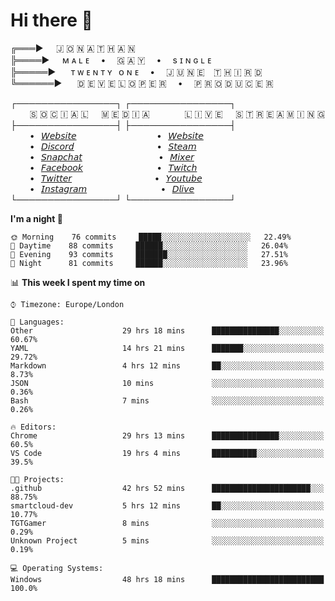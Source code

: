 # Hi there 👋

╔═══►⠀⠀🇯 🇴 🇳 🇦 🇹 🇭 🇦 🇳\
╠════►⠀⠀ᴍ ᴀ ʟ ᴇ ⠀ • ⠀ 🇬 🇦 🇾 ⠀ • ⠀ s ɪ ɴ ɢ ʟ ᴇ\
╠═════►⠀⠀ ᴛ ᴡ ᴇ ɴ ᴛ ʏ⠀ᴏ ɴ ᴇ ⠀ • ⠀ 🇯 🇺 🇳 🇪 ⠀🇹 🇭 🇮 🇷 🇩\
╚══════►⠀⠀ 🇩 🇪 🇻 🇪 🇱 🇴 🇵 🇪 🇷 ⠀ • ⠀ 🇵 🇷 🇴 🇩 🇺 🇨 🇪 🇷

┌────────────────┐ ┌────────────────┐\
⠀⠀⠀🇸 🇴 🇨 🇮 🇦 🇱⠀⠀🇲 🇪 🇩 🇮 🇦⠀⠀⠀ ⠀⠀🇱 🇮 🇻 🇪⠀⠀🇸 🇹 🇷 🇪 🇦 🇲 🇮 🇳 🇬\
├────────────────┤ ├────────────────┤\
⠀⠀⠀•⠀[𝘞𝘦𝘣𝘴𝘪𝘵𝘦](https://tgtgamer.live/) ⠀⠀⠀ ⠀⠀⠀ ⠀⠀⠀ ⠀⠀•⠀[𝘞𝘦𝘣𝘴𝘪𝘵𝘦](https://tgtgamer.live/)\
⠀⠀⠀•⠀[𝘋𝘪𝘴𝘤𝘰𝘳𝘥](https://discord.com/invite/P5DwgzN) ⠀⠀⠀ ⠀⠀⠀ ⠀⠀⠀ ⠀⠀ •⠀[𝘚𝘵𝘦𝘢𝘮](https://steamcommunity.com/broadcast/watch/76561198043223313)\
⠀⠀⠀•⠀[𝘚𝘯𝘢𝘱𝘤𝘩𝘢𝘵](https://snapchat.com/add/tgtgamer) ⠀⠀⠀ ⠀⠀⠀ ⠀⠀⠀ ⠀ •⠀[𝘔𝘪𝘹𝘦𝘳](https://mixer.com/tgtgamer)\
⠀⠀⠀•⠀[𝘍𝘢𝘤𝘦𝘣𝘰𝘰𝘬](https://fb.me/jonathan.stevens.144) ⠀⠀⠀ ⠀⠀⠀ ⠀⠀⠀ ⠀•⠀[𝘛𝘸𝘪𝘵𝘤𝘩](https://www.twitch.tv/tgtgamer)\
⠀⠀⠀•⠀[𝘛𝘸𝘪𝘵𝘵𝘦𝘳](https://twitter.com/tgtgamer) ⠀⠀⠀ ⠀⠀⠀ ⠀⠀⠀ ⠀⠀ •⠀[𝘠𝘰𝘶𝘵𝘶𝘣𝘦](https://www.youtube.com/channel/UCmMsdBHE1inAoY72o2ZuEqg/live)\
⠀⠀⠀•⠀[𝘐𝘯𝘴𝘵𝘢𝘨𝘳𝘢𝘮](https://www.instagram.com/tgtgamer) ⠀⠀⠀ ⠀⠀⠀ ⠀⠀⠀ ⠀•⠀[𝘋𝘭𝘪𝘷𝘦](https://dlive.tv/TGTGamer)\
└────────────────┘ └────────────────┘

<!--START_SECTION:waka-->
**I'm a night 🦉** 

```text
🌞 Morning    76 commits     █████░░░░░░░░░░░░░░░░░░░░   22.49% 
🌆 Daytime    88 commits     ██████░░░░░░░░░░░░░░░░░░░   26.04% 
🌃 Evening    93 commits     ███████░░░░░░░░░░░░░░░░░░   27.51% 
🌙 Night      81 commits     ██████░░░░░░░░░░░░░░░░░░░   23.96%

```


📊 **This week I spent my time on** 

```text
⌚︎ Timezone: Europe/London

💬 Languages: 
Other                    29 hrs 18 mins      ███████████████░░░░░░░░░░   60.67% 
YAML                     14 hrs 21 mins      ███████░░░░░░░░░░░░░░░░░░   29.72% 
Markdown                 4 hrs 12 mins       ██░░░░░░░░░░░░░░░░░░░░░░░   8.73% 
JSON                     10 mins             ░░░░░░░░░░░░░░░░░░░░░░░░░   0.36% 
Bash                     7 mins              ░░░░░░░░░░░░░░░░░░░░░░░░░   0.26%

🔥 Editors: 
Chrome                   29 hrs 13 mins      ███████████████░░░░░░░░░░   60.5% 
VS Code                  19 hrs 4 mins       ██████████░░░░░░░░░░░░░░░   39.5%

🐱‍💻 Projects: 
.github                  42 hrs 52 mins      ██████████████████████░░░   88.75% 
smartcloud-dev           5 hrs 12 mins       ██░░░░░░░░░░░░░░░░░░░░░░░   10.77% 
TGTGamer                 8 mins              ░░░░░░░░░░░░░░░░░░░░░░░░░   0.29% 
Unknown Project          5 mins              ░░░░░░░░░░░░░░░░░░░░░░░░░   0.19%

💻 Operating Systems: 
Windows                  48 hrs 18 mins      █████████████████████████   100.0%

```


<!--END_SECTION:waka-->
